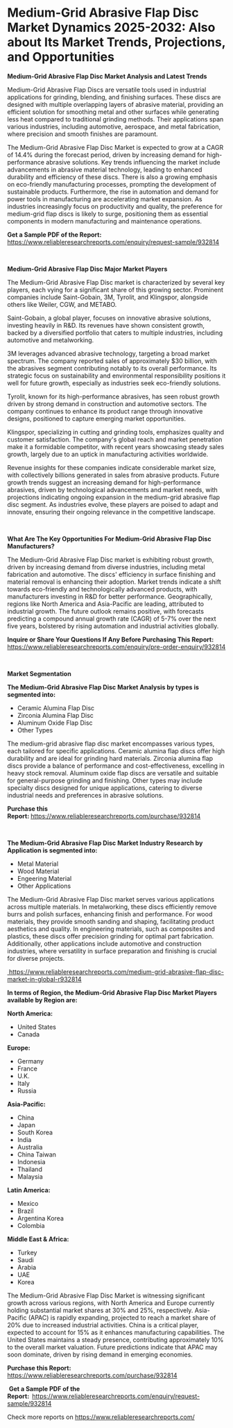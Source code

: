 <p><h1>Medium-Grid Abrasive Flap Disc Market Dynamics 2025-2032: Also about Its Market Trends, Projections, and Opportunities</h1></p><p><strong>Medium-Grid Abrasive Flap Disc Market Analysis and Latest Trends</strong></p>
<p><p>Medium-Grid Abrasive Flap Discs are versatile tools used in industrial applications for grinding, blending, and finishing surfaces. These discs are designed with multiple overlapping layers of abrasive material, providing an efficient solution for smoothing metal and other surfaces while generating less heat compared to traditional grinding methods. Their applications span various industries, including automotive, aerospace, and metal fabrication, where precision and smooth finishes are paramount.</p><p>The Medium-Grid Abrasive Flap Disc Market is expected to grow at a CAGR of 14.4% during the forecast period, driven by increasing demand for high-performance abrasive solutions. Key trends influencing the market include advancements in abrasive material technology, leading to enhanced durability and efficiency of these discs. There is also a growing emphasis on eco-friendly manufacturing processes, prompting the development of sustainable products. Furthermore, the rise in automation and demand for power tools in manufacturing are accelerating market expansion. As industries increasingly focus on productivity and quality, the preference for medium-grid flap discs is likely to surge, positioning them as essential components in modern manufacturing and maintenance operations.</p></p>
<p><strong>Get a Sample PDF of the Report:&nbsp;</strong> <a href="https://www.reliableresearchreports.com/enquiry/request-sample/932814?utm_campaign=3039&utm_medium=2&utm_source=Github&utm_content=ia&utm_term=21032025&utm_id=medium-grid-abrasive-flap-disc">https://www.reliableresearchreports.com/enquiry/request-sample/932814</a></p>
<p>&nbsp;</p>
<p><strong>Medium-Grid Abrasive Flap Disc Major Market Players</strong></p>
<p><p>The Medium-Grid Abrasive Flap Disc market is characterized by several key players, each vying for a significant share of this growing sector. Prominent companies include Saint-Gobain, 3M, Tyrolit, and Klingspor, alongside others like Weiler, CGW, and METABO.</p><p>Saint-Gobain, a global player, focuses on innovative abrasive solutions, investing heavily in R&D. Its revenues have shown consistent growth, backed by a diversified portfolio that caters to multiple industries, including automotive and metalworking. </p><p>3M leverages advanced abrasive technology, targeting a broad market spectrum. The company reported sales of approximately $30 billion, with the abrasives segment contributing notably to its overall performance. Its strategic focus on sustainability and environmental responsibility positions it well for future growth, especially as industries seek eco-friendly solutions.</p><p>Tyrolit, known for its high-performance abrasives, has seen robust growth driven by strong demand in construction and automotive sectors. The company continues to enhance its product range through innovative designs, positioned to capture emerging market opportunities.</p><p>Klingspor, specializing in cutting and grinding tools, emphasizes quality and customer satisfaction. The company's global reach and market penetration make it a formidable competitor, with recent years showcasing steady sales growth, largely due to an uptick in manufacturing activities worldwide.</p><p>Revenue insights for these companies indicate considerable market size, with collectively billions generated in sales from abrasive products. Future growth trends suggest an increasing demand for high-performance abrasives, driven by technological advancements and market needs, with projections indicating ongoing expansion in the medium-grid abrasive flap disc segment. As industries evolve, these players are poised to adapt and innovate, ensuring their ongoing relevance in the competitive landscape.</p></p>
<p>&nbsp;</p>
<p><strong>What Are The Key Opportunities For Medium-Grid Abrasive Flap Disc Manufacturers?</strong></p>
<p><p>The Medium-Grid Abrasive Flap Disc market is exhibiting robust growth, driven by increasing demand from diverse industries, including metal fabrication and automotive. The discs' efficiency in surface finishing and material removal is enhancing their adoption. Market trends indicate a shift towards eco-friendly and technologically advanced products, with manufacturers investing in R&D for better performance. Geographically, regions like North America and Asia-Pacific are leading, attributed to industrial growth. The future outlook remains positive, with forecasts predicting a compound annual growth rate (CAGR) of 5-7% over the next five years, bolstered by rising automation and industrial activities globally.</p></p>
<p><strong>Inquire or Share Your Questions If Any Before Purchasing This Report:</strong> <a href="https://www.reliableresearchreports.com/enquiry/pre-order-enquiry/932814?utm_campaign=3039&utm_medium=2&utm_source=Github&utm_content=ia&utm_term=21032025&utm_id=medium-grid-abrasive-flap-disc">https://www.reliableresearchreports.com/enquiry/pre-order-enquiry/932814</a></p>
<p>&nbsp;</p>
<p><strong>Market Segmentation</strong></p>
<p><strong>The Medium-Grid Abrasive Flap Disc Market Analysis by types is segmented into:</strong></p>
<p><ul><li>Ceramic Alumina Flap Disc</li><li>Zirconia Alumina Flap Disc</li><li>Aluminum Oxide Flap Disc</li><li>Other Types</li></ul></p>
<p><p>The medium-grid abrasive flap disc market encompasses various types, each tailored for specific applications. Ceramic alumina flap discs offer high durability and are ideal for grinding hard materials. Zirconia alumina flap discs provide a balance of performance and cost-effectiveness, excelling in heavy stock removal. Aluminum oxide flap discs are versatile and suitable for general-purpose grinding and finishing. Other types may include specialty discs designed for unique applications, catering to diverse industrial needs and preferences in abrasive solutions.</p></p>
<p><strong>Purchase this Report:&nbsp;</strong><a href="https://www.reliableresearchreports.com/purchase/932814?utm_campaign=3039&utm_medium=2&utm_source=Github&utm_content=ia&utm_term=21032025&utm_id=medium-grid-abrasive-flap-disc">https://www.reliableresearchreports.com/purchase/932814</a></p>
<p>&nbsp;</p>
<p><strong>The Medium-Grid Abrasive Flap Disc Market Industry Research by Application is segmented into:</strong></p>
<p><ul><li>Metal Material</li><li>Wood Material</li><li>Engeering Material</li><li>Other Applications</li></ul></p>
<p><p>The Medium-Grid Abrasive Flap Disc market serves various applications across multiple materials. In metalworking, these discs efficiently remove burrs and polish surfaces, enhancing finish and performance. For wood materials, they provide smooth sanding and shaping, facilitating product aesthetics and quality. In engineering materials, such as composites and plastics, these discs offer precision grinding for optimal part fabrication. Additionally, other applications include automotive and construction industries, where versatility in surface preparation and finishing is crucial for diverse projects.</p></p>
<p><a href="https://www.reliableresearchreports.com/medium-grid-abrasive-flap-disc-market-in-global-r932814?utm_campaign=3039&utm_medium=2&utm_source=Github&utm_content=ia&utm_term=21032025&utm_id=medium-grid-abrasive-flap-disc">&nbsp;https://www.reliableresearchreports.com/medium-grid-abrasive-flap-disc-market-in-global-r932814</a></p>
<p><strong>In terms of Region, the Medium-Grid Abrasive Flap Disc Market Players available by Region are:</strong></p>
<p>
    <p> <strong> North America: </strong>
        <ul>
            <li>United States</li>
            <li>Canada</li>
        </ul>
        </p> 
    <p> <strong> Europe: </strong>
        <ul>
            <li>Germany</li>
            <li>France</li>
            <li>U.K.</li>
            <li>Italy</li>
            <li>Russia</li>
        </ul>
        </p> 
    <p> <strong> Asia-Pacific: </strong>
        <ul>
            <li>China</li>
            <li>Japan</li>
            <li>South Korea</li>
            <li>India</li>
            <li>Australia</li>
            <li>China Taiwan</li>
            <li>Indonesia</li>
            <li>Thailand</li>
            <li>Malaysia</li>
        </ul>
        </p> 
    <p> <strong> Latin America: </strong>
        <ul>
            <li>Mexico</li>
            <li>Brazil</li>
            <li>Argentina Korea</li>
            <li>Colombia</li>
        </ul>
        </p> 
    <p> <strong> Middle East & Africa: </strong>
        <ul>
            <li>Turkey</li>
            <li>Saudi</li>
            <li>Arabia</li>
            <li>UAE</li>
            <li>Korea</li>
        </ul>
    </p>
    </p>
<p><p>The Medium-Grid Abrasive Flap Disc Market is witnessing significant growth across various regions, with North America and Europe currently holding substantial market shares at 30% and 25%, respectively. Asia-Pacific (APAC) is rapidly expanding, projected to reach a market share of 20% due to increased industrial activities. China is a critical player, expected to account for 15% as it enhances manufacturing capabilities. The United States maintains a steady presence, contributing approximately 10% to the overall market valuation. Future predictions indicate that APAC may soon dominate, driven by rising demand in emerging economies.</p></p>
<p><strong>Purchase this Report: </strong><a href="https://www.reliableresearchreports.com/purchase/932814?utm_campaign=3039&utm_medium=2&utm_source=Github&utm_content=ia&utm_term=21032025&utm_id=medium-grid-abrasive-flap-disc">https://www.reliableresearchreports.com/purchase/932814</a></p>
<p>&nbsp;<strong>Get a Sample PDF of the Report:&nbsp;&nbsp;</strong><a href="https://www.reliableresearchreports.com/enquiry/request-sample/932814?utm_campaign=3039&utm_medium=2&utm_source=Github&utm_content=ia&utm_term=21032025&utm_id=medium-grid-abrasive-flap-disc">https://www.reliableresearchreports.com/enquiry/request-sample/932814</a></p>
<p><strong></strong></p>
<p>Check more reports on <a href="https://www.reliableresearchreports.com/?utm_campaign=3039&utm_medium=2&utm_source=Github&utm_content=ia&utm_term=21032025&utm_id=medium-grid-abrasive-flap-disc">https://www.reliableresearchreports.com/</a></p>